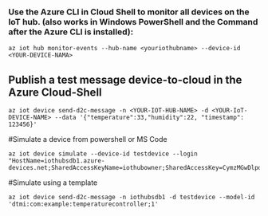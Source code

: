 ### Use the Azure CLI in Cloud Shell to monitor all devices on the IoT hub.  (also works in Windows PowerShell and the Command after the Azure CLI is installed):
```
az iot hub monitor-events --hub-name <youriothubname> --device-id <YOUR-DEVICE-NAMA>
```

## Publish a test message device-to-cloud in the Azure Cloud-Shell

```
az iot device send-d2c-message -n <YOUR-IOT-HUB-NAME> -d <YOUR-IoT-DEVICE-NAME> --data '{"temperature":33,"humidity":22, "timestamp": 123456}'
```

#Simulate a device from powershell or MS Code
```
az iot device simulate --device-id testdevice --login "HostName=iothubsdb1.azure-devices.net;SharedAccessKeyName=iothubowner;SharedAccessKey=CymzMGwDlpdhAtZokKkEz5X8OAKzdPlhM9EuVLEyfME="
```

#Simulate using a template
```
az iot device send-d2c-message -n iothubsdb1 -d testdevice --model-id 'dtmi:com:example:temperaturecontroller;1'
```
